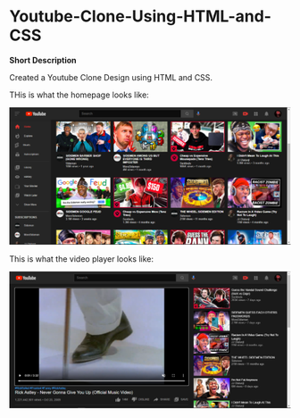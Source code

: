 # Youtube-Clone-Using-HTML-and-CSS

**Short Description**

Created a Youtube Clone Design using HTML and CSS.

THis is what the homepage looks like:

![image.png](image.png)

This is what the video player looks like:

![image2.png](image2.png)

